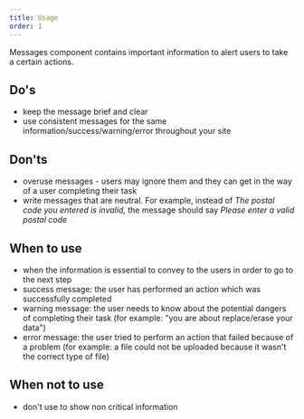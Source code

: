 ```yaml
---
title: Usage
order: 1
---
```

Messages component contains important information to alert users to take a certain actions.

## Do's

- keep the message brief and clear
- use consistent messages for the same information/success/warning/error throughout your site

## Don'ts

- overuse messages - users may ignore them and they can get in the way of a user completing their task
- write messages that are neutral. For example, instead of *The postal code you entered is invalid,* the message should say *Please enter a valid postal code*

## When to use

- when the information is essential to convey to the users in order to go to the next step
- success message: the user has performed an action which was successfully completed
- warning message: the user needs to know about the potential dangers of completing their task (for example: "you are about replace/erase your data")
- error message: the user tried to perform an action that failed because of a problem (for example: a file could not be uploaded because it wasn't the correct type of file)

## When not to use

- don't use to show non critical information
